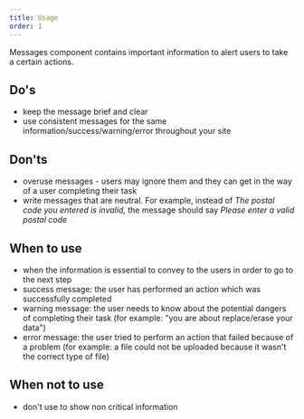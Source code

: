 ```yaml
---
title: Usage
order: 1
---
```

Messages component contains important information to alert users to take a certain actions.

## Do's

- keep the message brief and clear
- use consistent messages for the same information/success/warning/error throughout your site

## Don'ts

- overuse messages - users may ignore them and they can get in the way of a user completing their task
- write messages that are neutral. For example, instead of *The postal code you entered is invalid,* the message should say *Please enter a valid postal code*

## When to use

- when the information is essential to convey to the users in order to go to the next step
- success message: the user has performed an action which was successfully completed
- warning message: the user needs to know about the potential dangers of completing their task (for example: "you are about replace/erase your data")
- error message: the user tried to perform an action that failed because of a problem (for example: a file could not be uploaded because it wasn't the correct type of file)

## When not to use

- don't use to show non critical information
